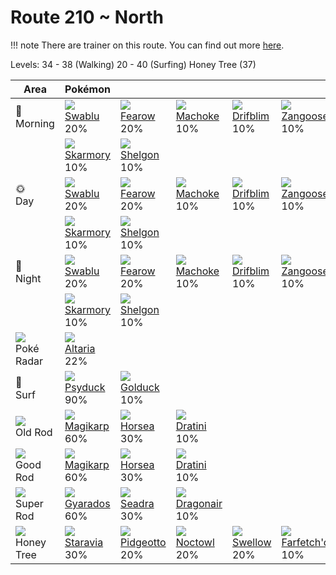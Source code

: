 # Route 210 ~ North

!!! note
    There are trainer on this route. You can find out more [here](../../trainer_changes/route_210__north/).

Levels: 34 - 38 (Walking) 20 - 40 (Surfing) Honey Tree (37)

Area                           | Pokémon                           | &nbsp;                            | &nbsp;                            | &nbsp;                            | &nbsp;                            | &nbsp;
---                            | ---                               | ---                               | ---                               | ---                               | ---                               | ---
🌅<br>Morning                   | ![][333]<br> [Swablu]<br> 20%    | ![][022]<br> [Fearow]<br> 20%    | ![][067]<br> [Machoke]<br> 10%   | ![][426]<br> [Drifblim]<br> 10%  | ![][335]<br> [Zangoose]<br> 10%  | ![][336]<br> [Seviper]<br> 10%
&nbsp;                         | ![][227]<br> [Skarmory]<br> 10%  | ![][372]<br> [Shelgon]<br> 10%
🌞<br>Day                       | ![][333]<br> [Swablu]<br> 20%    | ![][022]<br> [Fearow]<br> 20%    | ![][067]<br> [Machoke]<br> 10%   | ![][426]<br> [Drifblim]<br> 10%  | ![][335]<br> [Zangoose]<br> 10%  | ![][336]<br> [Seviper]<br> 10%
&nbsp;                         | ![][227]<br> [Skarmory]<br> 10%  | ![][372]<br> [Shelgon]<br> 10%
🌙<br>Night                     | ![][333]<br> [Swablu]<br> 20%    | ![][022]<br> [Fearow]<br> 20%    | ![][067]<br> [Machoke]<br> 10%   | ![][426]<br> [Drifblim]<br> 10%  | ![][335]<br> [Zangoose]<br> 10%  | ![][336]<br> [Seviper]<br> 10%
&nbsp;                         | ![][227]<br> [Skarmory]<br> 10%  | ![][372]<br> [Shelgon]<br> 10%
![][poke-radar]<br> Poké Radar | ![][334]<br> [Altaria]<br> 22%
🌊<br> Surf                     | ![][054]<br> [Psyduck]<br> 90%   | ![][055]<br> [Golduck]<br> 10%
![][old-rod]<br> Old Rod       | ![][129]<br> [Magikarp]<br> 60%  | ![][116]<br> [Horsea]<br> 30%    | ![][147]<br> [Dratini]<br> 10%
![][good-rod]<br> Good Rod     | ![][129]<br> [Magikarp]<br> 60%  | ![][116]<br> [Horsea]<br> 30%    | ![][147]<br> [Dratini]<br> 10%
![][super-rod]<br> Super Rod   | ![][130]<br> [Gyarados]<br> 60%  | ![][117]<br> [Seadra]<br> 30%    | ![][148]<br> [Dragonair]<br> 10%
![][honey]<br> Honey Tree      | ![][397]<br> [Staravia]<br> 30%  | ![][017]<br> [Pidgeotto]<br> 20% | ![][164]<br> [Noctowl]<br> 20%   | ![][277]<br> [Swellow]<br> 20%   | ![][083]<br> [Farfetch'd]<br> 10%


[Pidgeotto]: ../../pokemon_changes/017/
[Fearow]: ../../pokemon_changes/022/
[Psyduck]: ../../pokemon_changes/054/
[Golduck]: ../../pokemon_changes/055/
[Machoke]: ../../pokemon_changes/067/
[Farfetch'd]: ../../pokemon_changes/083/
[Horsea]: ../../pokemon_changes/116/
[Seadra]: ../../pokemon_changes/117/
[Magikarp]: ../../pokemon_changes/129/
[Gyarados]: ../../pokemon_changes/130/
[Dratini]: ../../pokemon_changes/147/
[Dragonair]: ../../pokemon_changes/148/
[Noctowl]: ../../pokemon_changes/164/
[Skarmory]: ../../pokemon_changes/227/
[Swellow]: ../../pokemon_changes/277/
[Swablu]: ../../pokemon_changes/333/
[Altaria]: ../../pokemon_changes/334/
[Zangoose]: ../../pokemon_changes/335/
[Seviper]: ../../pokemon_changes/336/
[Shelgon]: ../../pokemon_changes/372/
[Staravia]: ../../pokemon_changes/397/
[Drifblim]: ../../pokemon_changes/426/
[good-rod]: ../img/items/good-rod.png
[honey]: ../img/items/honey.png
[old-rod]: ../img/items/old-rod.png
[poke-radar]: ../img/items/poke-radar.png
[super-rod]: ../img/items/super-rod.png
[017]: ../img/pokemon/017.png
[022]: ../img/pokemon/022.png
[054]: ../img/pokemon/054.png
[055]: ../img/pokemon/055.png
[067]: ../img/pokemon/067.png
[083]: ../img/pokemon/083.png
[116]: ../img/pokemon/116.png
[117]: ../img/pokemon/117.png
[129]: ../img/pokemon/129.png
[130]: ../img/pokemon/130.png
[147]: ../img/pokemon/147.png
[148]: ../img/pokemon/148.png
[164]: ../img/pokemon/164.png
[227]: ../img/pokemon/227.png
[277]: ../img/pokemon/277.png
[333]: ../img/pokemon/333.png
[334]: ../img/pokemon/334.png
[335]: ../img/pokemon/335.png
[336]: ../img/pokemon/336.png
[372]: ../img/pokemon/372.png
[397]: ../img/pokemon/397.png
[426]: ../img/pokemon/426.png
